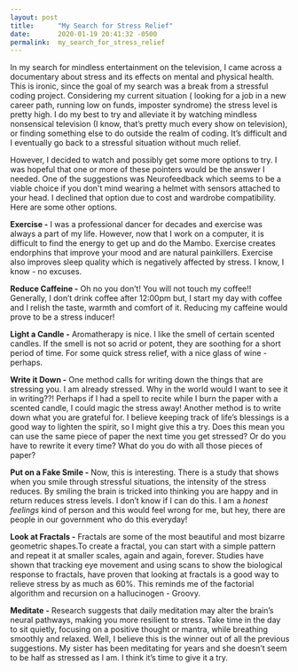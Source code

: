 ```yaml
---
layout: post
title:      "My Search for Stress Relief"
date:       2020-01-19 20:41:32 -0500
permalink:  my_search_for_stress_relief
---
```



In my search for mindless entertainment on the television, I came across a documentary about stress and its effects on mental and physical health. This is ironic, since the goal of my search was a break from a stressful coding project. Considering my current situation ( looking for a job in a new career path, running low on funds, imposter syndrome) the stress level is pretty high. I do my best to try and alleviate it by watching mindless nonsensical television (I know, that’s pretty much every show on television), or finding something else to do outside the realm of coding. It’s difficult and I eventually go back to a stressful situation without much relief. 
 
However, I decided to watch and possibly get some more options to try. I was hopeful that one or more of these pointers would be the answer I needed. One of the suggestions was Neurofeedback which seems to be a viable choice if you don't mind wearing a helmet with sensors attached to your head. I declined that option due to cost and wardrobe compatibility. Here are some other options.
 
**Exercise -** I was a professional dancer for decades and exercise was always a part of my life. However, now that I work on a computer, it is difficult to find the energy to get up and do the Mambo. Exercise creates endorphins that improve your mood and are natural painkillers. Exercise also improves sleep quality which is negatively affected by stress. I know, I know - no excuses.
 
**Reduce Caffeine -** Oh no you don’t! You will not touch my coffee!! Generally,  I don’t drink coffee after 12:00pm but, I start my day with coffee and I relish the taste, warmth and comfort of it. Reducing my caffeine would prove to be a stress inducer!
 
**Light a Candle -** Aromatherapy is nice. I like the smell of certain scented candles. If the smell is not so acrid or potent, they  are soothing for a short period of time. For some quick stress relief, with a nice glass of wine - perhaps. 
 
**Write it Down -** One method calls for writing down the things that are stressing you. I am already stressed. Why in the world would I want to see it in writing??! Perhaps if I had a  spell to recite while I burn the paper with a scented candle, I could magic the stress away! Another method is to write down what you are grateful for. I believe keeping track of life’s blessings is a good way to lighten the spirit, so I might give this a try. Does this mean you can use the same piece of paper the next time you get stressed? Or do you have to rewrite it every time? What do you do with all those pieces of paper?
 
**Put on a Fake Smile -** Now, this is interesting. There is a study that shows when you smile through stressful situations, the intensity of the stress reduces. By smiling the brain is tricked into thinking you are happy and in return reduces stress levels. I don’t know if I can do this. I am a *honest feelings* kind of person and this would feel wrong for me,  but hey, there are people in our government who do this everyday!
 
**Look at Fractals -** Fractals are some of the most beautiful and most bizarre geometric shapes.To create a fractal, you can start with a simple pattern and repeat it at smaller scales, again and again, forever. Studies have shown that tracking eye movement and using scans to show the biological response to fractals, have proven that looking at fractals is a good way to relieve stress by as much as 60%. This reminds me of the factorial algorithm and recursion on a hallucinogen - Groovy. 
 
**Meditate -** Research suggests that daily meditation may alter the brain’s neural pathways, making you more resilient to stress. Take time in the day to sit quietly, focusing on a positive thought or mantra, while breathing smoothly and relaxed. Well, I believe this is the winner out of all the previous suggestions. My sister has been meditating for years and she doesn’t seem to be half as stressed as I am. I think it’s time to give it a try. 
